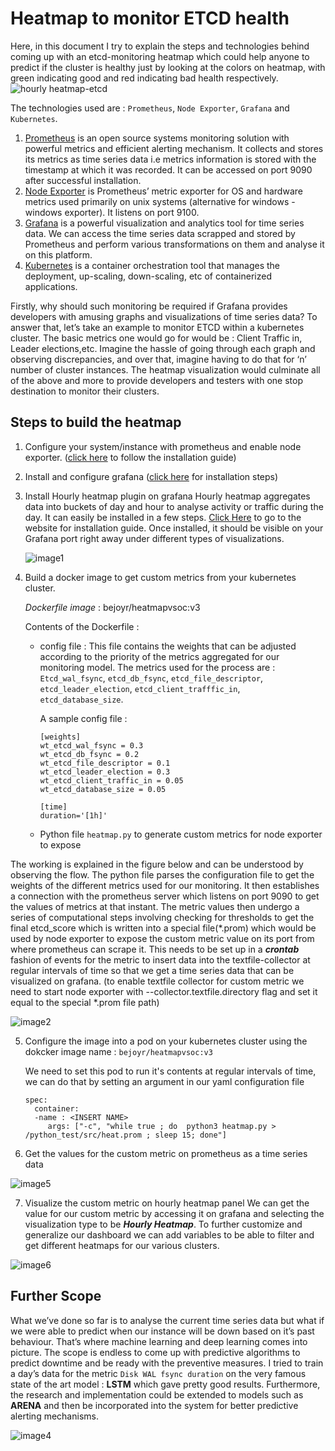 # Heatmap to monitor ETCD health
Here, in this document I try to explain the steps and technologies behind coming up with an etcd-monitoring heatmap which could help anyone to predict if the cluster is healthy just by looking at the colors on heatmap, with green indicating good and red indicating bad health respectively. 
![hourly heatmap-etcd](https://user-images.githubusercontent.com/83866176/149630777-46792f3d-e084-4791-b686-44465310ceba.png)

The technologies used are : `Prometheus`, `Node Exporter`, `Grafana` and `Kubernetes`.

1. [Prometheus](https://prometheus.io/docs/introduction/overview/) is an open source systems monitoring solution with powerful metrics and efficient alerting mechanism. It collects and stores its metrics as time series data i.e metrics information is stored with the timestamp at which it was recorded. It can be accessed on port 9090 after successful installation. 
2. [Node Exporter](https://github.com/prometheus/node_exporter) is Prometheus’ metric exporter for OS and hardware metrics used primarily on unix systems (alternative for windows - windows exporter). It listens on port 9100.
3. [Grafana](https://grafana.com/docs/) is a powerful visualization and analytics tool for time series data. We can access the time series data scrapped and stored by Prometheus and perform various transformations on them and analyse it on this platform.
4. [Kubernetes](https://kubernetes.io/docs/home/) is a container orchestration tool that manages the deployment, up-scaling, down-scaling, etc of containerized applications. 

Firstly, why should such monitoring be required if Grafana provides developers with amusing graphs and visualizations of time series data? To answer that, let’s take an example to monitor ETCD within a kubernetes cluster. The basic metrics one would go for would be : Client Traffic in, Leader elections,etc. Imagine the hassle of going through each graph and observing discrepancies, and over that, imagine having to do that for ‘n’ number of cluster instances. The heatmap visualization would culminate all of the above and more to provide developers and testers with one stop destination to monitor their clusters. 

## Steps to build the heatmap
1. Configure your system/instance with prometheus and enable node exporter. ([click here](https://netcorecloud.com/tutorials/setup-prometheus-and-exporters/) to follow the installation guide)
2. Install and configure grafana ([click here](https://grafana.com/docs/grafana/latest/installation/debian/) for installation steps)
3. Install Hourly heatmap plugin on grafana
   Hourly heatmap aggregates data into buckets of day and hour to analyse activity or traffic during the day. It can easily be installed in a few steps. 
   [Click Here](https://grafana.com/grafana/plugins/marcusolsson-hourly-heatmap-panel/?tab=installation) to go to the website for installation guide. 
   Once installed, it should be visible on your Grafana port right away under different types of visualizations. 
   
   ![image1](https://user-images.githubusercontent.com/83866176/149631560-5564ba48-38ec-4b75-a31e-8ebd426a3d0f.png)
4. Build a docker image to get custom metrics from your kubernetes cluster.
   
   *Dockerfile image* : bejoyr/heatmapvsoc:v3
   
    Contents of the Dockerfile :
   - config file : This file contains the weights that can be adjusted according to the priority of the metrics aggregated for our monitoring model.
    The metrics used for the process are : `Etcd_wal_fsync`, `etcd_db_fsync`, `etcd_file_descriptor`, `etcd_leader_election`, `etcd_client_trafffic_in`, `etcd_database_size`. 

       A sample config file : 
       ```
       [weights]
       wt_etcd_wal_fsync = 0.3
       wt_etcd_db_fsync = 0.2
       wt_etcd_file_descriptor = 0.1
       wt_etcd_leader_election = 0.3
       wt_etcd_client_traffic_in = 0.05
       wt_etcd_database_size = 0.05

       [time]
       duration='[1h]'
       ```
   - Python file ```heatmap.py``` to generate custom metrics for node exporter to expose 
     
   
  The working is explained in the figure below and can be understood by observing the flow. The python file parses the configuration file to get the weights of the different metrics used for our monitoring. It then establishes a connection with the prometheus server which listens on port 9090 to get the values of metrics at that instant. The metric values then undergo a series of computational steps involving checking for thresholds to get the final etcd_score which is written into a special file(\*.prom) which would be used by node exporter to expose the custom metric value on its port from where prometheus can scrape it. This needs to be set up in a ***crontab*** fashion of events for the metric to insert data into the textfile-collector at regular intervals of time so that we get a time series data that can be visualized on grafana.
  (to enable textfile collector for custom metric we need to start node exporter with --collector.textfile.directory flag and set it equal to the special \*.prom file path)

  ![image2](https://user-images.githubusercontent.com/83866176/149632085-d73cb9c0-9738-424e-beee-7fc167116349.png)

   
5. Configure the image into a pod on your kubernetes cluster using the dokcker image name : ``bejoyr/heatmapvsoc:v3``
   
   We need to set this pod to run it's contents at regular intervals of time, we can do that by setting an argument in our yaml configuration file
   ```
   spec:
     container:
     -name : <INSERT NAME>
        args: ["-c", "while true ; do  python3 heatmap.py > /python_test/src/heat.prom ; sleep 15; done"]
   ```

6. Get the values for the custom metric on prometheus as a time series data

![image5](https://user-images.githubusercontent.com/83866176/149632411-9ec13769-36e4-427d-b9d5-1302842de14b.png)
   
7. Visualize the custom metric on hourly heatmap panel
   We can get the value for our custom metric by accessing it on grafana and selecting the visualization type to be ***Hourly Heatmap***. 
   To further customize and generalize our dashboard we can add variables to be able to filter and get different heatmaps for our  various clusters.

![image6](https://user-images.githubusercontent.com/83866176/149632486-670e53c0-b49a-4306-820d-e7fafd2ac59f.png)

## Further Scope

What we’ve done so far is to analyse the current time series data but what if we were able to predict when our instance will be down based on it’s past behaviour. That’s where machine learning and deep learning comes into picture. The scope is endless to come up with predictive algorithms to predict downtime and be ready with the preventive measures. I tried to train a day’s data for the metric `Disk WAL fsync duration` on the very famous state of the art model : **LSTM** which gave pretty good results. 
Furthermore, the research and implementation could be extended to models such as **ARENA** and then be incorporated into the system for better predictive alerting mechanisms.

![image4](https://user-images.githubusercontent.com/83866176/149632574-7c65ae82-cbe0-4a98-9207-5c5db13f25b3.png)
